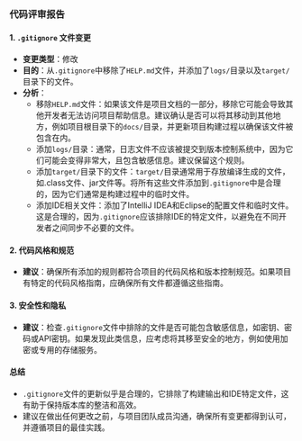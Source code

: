### 代码评审报告

#### 1. `.gitignore` 文件变更

- **变更类型**：修改
- **目的**：从`.gitignore`中移除了`HELP.md`文件，并添加了`logs/`目录以及`target/`目录下的文件。
- **分析**：
  - 移除`HELP.md`文件：如果该文件是项目文档的一部分，移除它可能会导致其他开发者无法访问项目帮助信息。建议确认是否可以将其移动到其他地方，例如项目根目录下的`docs/`目录，并更新项目构建过程以确保该文件被包含在内。
  - 添加`logs/`目录：通常，日志文件不应该被提交到版本控制系统中，因为它们可能会变得非常大，且包含敏感信息。建议保留这个规则。
  - 添加`target/`目录下的文件：`target/`目录通常用于存放编译生成的文件，如.class文件、jar文件等。将所有这些文件添加到`.gitignore`中是合理的，因为它们通常是构建过程中的临时文件。
  - 添加IDE相关文件：添加了IntelliJ IDEA和Eclipse的配置文件和临时文件。这是合理的，因为`.gitignore`应该排除IDE的特定文件，以避免在不同开发者之间同步不必要的文件。

#### 2. 代码风格和规范

- **建议**：确保所有添加的规则都符合项目的代码风格和版本控制规范。如果项目有特定的代码风格指南，应确保所有文件都遵循这些指南。

#### 3. 安全性和隐私

- **建议**：检查`.gitignore`文件中排除的文件是否可能包含敏感信息，如密钥、密码或API密钥。如果发现此类信息，应考虑将其移至安全的地方，例如使用加密或专用的存储服务。

#### 总结

- `.gitignore`文件的更新似乎是合理的，它排除了构建输出和IDE特定文件，这有助于保持版本库的整洁和高效。
- 建议在做出任何更改之前，与项目团队成员沟通，确保所有变更都得到认可，并遵循项目的最佳实践。